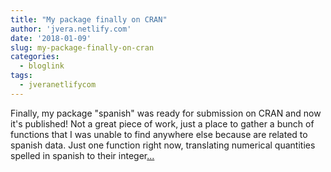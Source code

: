 ```yaml
---
title: "My package finally on CRAN"
author: 'jvera.netlify.com'
date: '2018-01-09'
slug: my-package-finally-on-cran
categories:
  - bloglink
tags:
  - jveranetlifycom
---
```


Finally, my package "spanish" was ready for submission on CRAN and now it's published! Not a great piece of work, just a place to gather a bunch of functions that I was unable to find anywhere else because are related to spanish data. Just one function right now, translating numerical quantities spelled in spanish to their integer[... <i class="fas fa-external-link-alt"></i>](http://jvera.netlify.com/post/2018/01/09/spanish-my-package-finally-on-cran/)

